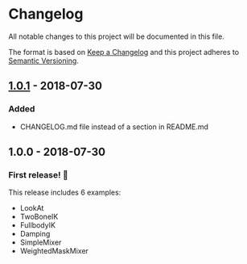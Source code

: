 # Changelog
All notable changes to this project will be documented in this file.

The format is based on [Keep a Changelog](http://keepachangelog.com/en/1.0.0/)
and this project adheres to [Semantic Versioning](http://semver.org/spec/v2.0.0.html).

## [1.0.1] - 2018-07-30

### Added

- CHANGELOG.md file instead of a section in README.md

## 1.0.0 - 2018-07-30

### First release! 🎉

This release includes 6 examples:
* LookAt
* TwoBoneIK
* FullbodyIK
* Damping
* SimpleMixer
* WeightedMaskMixer

[1.0.1]: https://github.com/Unity-Technologies/animation-jobs-samples/compare/v1.0.0...v1.0.1
